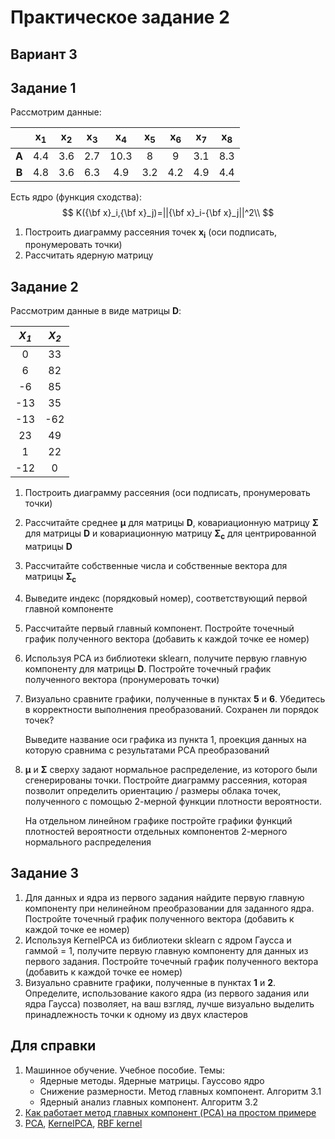 # Практическое задание 2
## Вариант 3
## Задание 1 

Рассмотрим данные:

|       | x<sub>1</sub> | x<sub>2</sub> | x<sub>3</sub> | x<sub>4</sub> | x<sub>5</sub> | x<sub>6</sub> | x<sub>7</sub> | x<sub>8</sub> |
| :---: | :-----------: | :-----------: | :-----------: | :-----------: | :-----------: | :-----------: | :-----------: | :-----------: |
| **A** |      4.4       |      3.6       |      2.7       |      10.3       |      8      |      9      |      3.1      |      8.3      |
| **B** |      4.8       |      3.6       |      6.3       |      4.9       |      3.2      |      4.2      |      4.9      |      4.4      |

Есть ядро (функция сходства):
$$
K({\bf x}_i,{\bf x}_j)=||{\bf x}_i-{\bf x}_j||^2\\
$$

1. Построить диаграмму рассеяния точек **x<sub>i</sub>** (оси подписать, пронумеровать точки)
2. Рассчитать ядерную матрицу


## Задание 2
Рассмотрим данные в виде матрицы **D**:

| ***X<sub>1</sub>*** | ***X<sub>2</sub>*** |
| :-----------------: | :-----------------: |
|         0         |         33         |
|         6         |         82         |
|         -6         |         85         |
|         -13         |         35         |
|         -13         |         -62         |
|         23         |         49         |
|         1         |         22         |
|         -12         |         0         |

1. Построить диаграмму рассеяния (оси подписать, пронумеровать точки)

2. Рассчитайте среднее **μ** для матрицы **D**, ковариационную матрицу **Σ** для матрицы **D** и ковариационную матрицу **Σ<sub>c</sub>**  для центрированной матрицы **D**

3. Рассчитайте собственные числа и собственные вектора для матрицы **Σ<sub>c</sub>**

4. Выведите индекс (порядковый номер), соответствующий первой главной компоненте

5. Рассчитайте первый главный компонент. Постройте точечный график полученного вектора (добавить к каждой точке ее номер)

6. Используя PCA из библиотеки sklearn, получите первую главную компоненту для матрицы **D**. Постройте точечный график полученного вектора (пронумеровать точки)

7. Визуально сравните графики, полученные в пунктах **5** и **6**. Убедитесь в корректности выполнения преобразований. Сохранен ли порядок точек? 

   Выведите название оси графика из пункта 1, проекция данных на которую сравнима с результатами PCA преобразований

8. **μ** и **Σ** сверху задают нормальное распределение, из которого были сгенерированы точки. Постройте диаграмму рассеяния, которая позволит определить ориентацию / размеры облака точек, полученного с помощью 2-мерной функции плотности вероятности. 

   На отдельном линейном графике постройте графики функций плотностей вероятности отдельных компонентов 2-мерного нормального распределения

## Задание 3

1. Для данных и ядра из первого задания найдите первую главную компоненту при нелинейном преобразовании для заданного ядра. Постройте точечный график полученного вектора (добавить к каждой точке ее номер)
2. Используя KernelPCA из библиотеки sklearn с ядром Гаусса и гаммой = 1, получите первую главную компоненту для данных из первого задания. Постройте точечный график полученного вектора (добавить к каждой точке ее номер)
3. Визуально сравните графики, полученные в пунктах **1** и **2**. Определите, использование какого ядра (из первого задания или ядра Гаусса) позволяет, на ваш взгляд, лучше визуально выделить принадлежность точки к одному из двух кластеров



## Для справки

1. Машинное обучение. Учебное пособие. Темы: 
   - Ядерные методы. Ядерные матрицы. Гауссово ядро
   - Снижение размерности. Метод главных компонент. Алгоритм 3.1
   - Ядерный анализ главных компонент. Алгоритм 3.2
2. [Как работает метод главных компонент (PCA) на простом примере](https://habr.com/ru/post/304214/)
3. [PCA](https://scikit-learn.org/stable/modules/generated/sklearn.decomposition.PCA.html), [KernelPCA](https://scikit-learn.org/stable/modules/generated/sklearn.decomposition.KernelPCA.html), [RBF kernel](https://scikit-learn.org/stable/modules/metrics.html#rbf-kernel)


